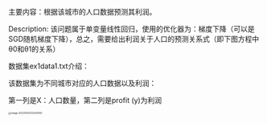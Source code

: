 

主要内容：根据该城市的人口数据预测其利润。

Description: 该问题属于单变量线性回归，使用的优化器为：梯度下降（可以是SGD随机梯度下降），总之，需要给出利润关于人口的预测关系式（即下图方程中 θ0和θ1的关系）

数据集ex1data1.txt介绍：

该数据集为不同城市对应的人口数据以及利润：

第一列是X：人口数量，第二列是profit (y)为利润

<img src="C:\Users\ccandtt\AppData\Roaming\Typora\typora-user-images\image-20231002132020950.png" alt="image-20231002132020950" style="zoom: 33%;" />